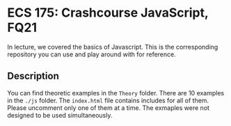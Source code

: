# ECS 175: Crashcourse JavaScript, FQ21

In lecture, we covered the basics of Javascript. This is the corresponding repository you can use and play around with for reference.

## Description

You can find theoretic examples in the ```Theory``` folder.
There are 10 examples in the ```./js``` folder.
The ```index.html``` file contains includes for all of them.
Please uncomment only one of them at a time. The exmaples were not designed to be used simultaneously.
